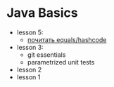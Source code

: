 # Java Basics

- lesson 5:
  - [почитать equals/hashcode](https://github.com/anarut/how2java/blob/master/unit_10/equals_and_hashcode.md)
- lesson 3: 
  - git essentials
  - parametrized unit tests
- lesson 2
- lesson 1